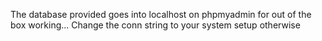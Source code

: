 The database provided goes into localhost on phpmyadmin for out of the box working... Change the conn string to your system setup otherwise

